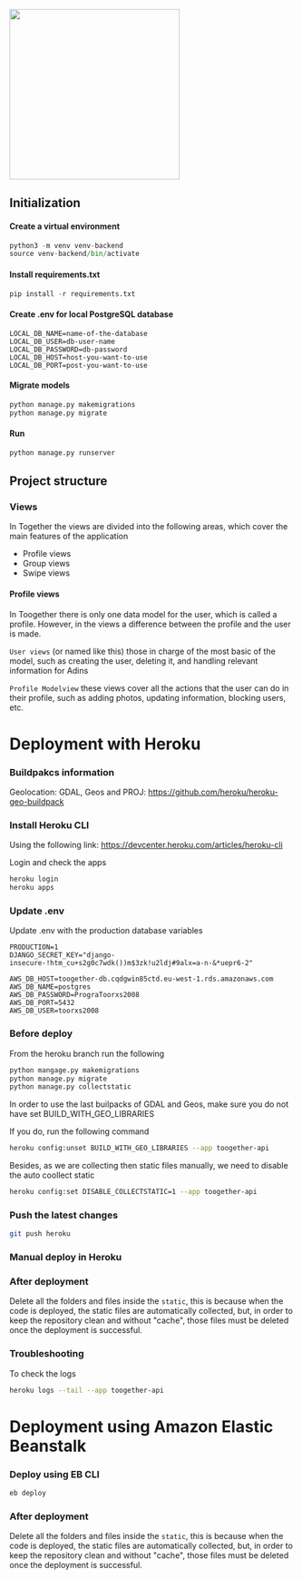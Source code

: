 
<p float="left" align="left">
  <img src="https://user-images.githubusercontent.com/63305840/150650911-a3aba1cc-c2dd-4ced-9d60-0bd5ea1cfc8e.png" width="300" />
</p>


## Initialization

#### Create a virtual environment
``` python
python3 -m venv venv-backend
source venv-backend/bin/activate 
```

#### Install requirements.txt
```python
pip install -r requirements.txt
```

#### Create .env for local PostgreSQL database
```
LOCAL_DB_NAME=name-of-the-database
LOCAL_DB_USER=db-user-name
LOCAL_DB_PASSWORD=db-password
LOCAL_DB_HOST=host-you-want-to-use
LOCAL_DB_PORT=post-you-want-to-use
```

#### Migrate models
```python
python manage.py makemigrations
python manage.py migrate
````

#### Run
```python
python manage.py runserver
```

## Project structure

### Views
In Together the views are divided into the following areas, which cover the main features of the application

- Profile views
- Group views
- Swipe views 

#### Profile views
In Toogether there is only one data model for the user, which is called a profile. 
However, in the views a difference between the profile and the user is made.

`User views` (or named like this) 
those in charge of the most basic of the model, 
such as creating the user, deleting it, and handling relevant information for Adins

`Profile Modelview`
these views cover all the actions that the user can do in their profile, 
such as adding photos, updating information, blocking users, etc.

# Deployment with Heroku

### Buildpakcs information
Geolocation: GDAL, Geos and PROJ: https://github.com/heroku/heroku-geo-buildpack


### Install Heroku CLI
Using the following link: https://devcenter.heroku.com/articles/heroku-cli

Login and check the apps
```bash
heroku login
heroku apps
```

### Update .env
Update .env with the production database variables

```
PRODUCTION=1
DJANGO_SECRET_KEY="django-insecure-!htm_cu+s2g0c7wdk())m$3zk!u2ldj#9alx=a-n-&*uepr6-2"

AWS_DB_HOST=toogether-db.cqdgwin85ctd.eu-west-1.rds.amazonaws.com
AWS_DB_NAME=postgres
AWS_DB_PASSWORD=PrograToorxs2008
AWS_DB_PORT=5432
AWS_DB_USER=toorxs2008
```

### Before deploy
From the heroku branch run the following
```bash
python mangage.py makemigrations
python manage.py migrate
python manage.py collectstatic
```

In order to use the last builpacks of GDAL and Geos, make sure you do not have set BUILD_WITH_GEO_LIBRARIES

If you do, run the following command
```bash
heroku config:unset BUILD_WITH_GEO_LIBRARIES --app toogether-api
```

Besides, as we are collecting then static files manually, we need to disable the auto coollect static 
```bash
heroku config:set DISABLE_COLLECTSTATIC=1 --app toogether-api
```

### Push the latest changes 
```bash
git push heroku
```

### Manual deploy in Heroku


### After deployment
Delete all the folders and files inside the `static`, this is because when the code is deployed, 
the static files are automatically collected, but, in order to keep the repository clean and without 
"cache", those files must be deleted once the deployment is successful.

### Troubleshooting
To check the logs 
```bash
heroku logs --tail --app toogether-api
```



# Deployment using Amazon Elastic Beanstalk

### Deploy using EB CLI
```bash
eb deploy
```

### After deployment
Delete all the folders and files inside the `static`, this is because when the code is deployed, 
the static files are automatically collected, but, in order to keep the repository clean and without 
"cache", those files must be deleted once the deployment is successful.
